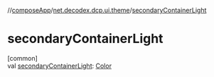 //[composeApp](../../index.md)/[net.decodex.dcp.ui.theme](index.md)/[secondaryContainerLight](secondary-container-light.md)

# secondaryContainerLight

[common]\
val [secondaryContainerLight](secondary-container-light.md): [Color](https://developer.android.com/reference/kotlin/androidx/compose/ui/graphics/Color.html)

